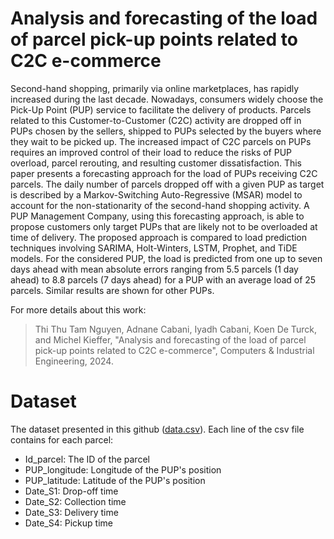 # Analysis and forecasting of the load of parcel pick-up points related to C2C e-commerce

Second-hand shopping, primarily via online marketplaces, has rapidly increased during the last decade. Nowadays, consumers widely choose the Pick-Up Point (PUP) service to facilitate the
delivery of products. Parcels related to this Customer-to-Customer (C2C) activity are dropped off in PUPs chosen by the sellers, shipped to PUPs selected by the buyers where they wait to be
picked up. The increased impact of C2C parcels on PUPs requires an improved control of their load to reduce the risks of PUP overload, parcel rerouting, and resulting customer dissatisfaction.
This paper presents a forecasting approach for the load of PUPs receiving C2C parcels. The daily number of parcels dropped off with a given PUP as target is described by a Markov-Switching
Auto-Regressive (MSAR) model to account for the non-stationarity of the second-hand shopping activity. A PUP Management Company, using this forecasting approach, is able to propose customers only target PUPs that are likely not to be overloaded at time of delivery. The proposed approach is compared to load prediction techniques involving SARIMA, Holt-Winters, LSTM,
Prophet, and TiDE models. For the considered PUP, the load is predicted from one up to seven days ahead with mean absolute errors ranging from 5.5 parcels (1 day ahead) to 8.8 parcels (7 days
ahead) for a PUP with an average load of 25 parcels. Similar results are shown for other PUPs.

For more details about this work:
>  Thi Thu Tam Nguyen, Adnane Cabani, Iyadh Cabani, Koen De Turck, and Michel Kieffer, "Analysis and forecasting of the load of parcel pick-up points related to C2C e-commerce", Computers & Industrial Engineering, 2024.

# Dataset
The dataset presented in this github ([data.csv](https://github.com/cabani/ForecastingParcelsC2C/blob/main/data_C2C.csv)). Each line of the csv file contains for each parcel:
- Id_parcel: The ID of the parcel
- PUP_longitude: Longitude of the PUP's position
- PUP_latitude: Latitude of the PUP's position
- Date_S1: Drop-off time 
- Date_S2: Collection time
- Date_S3: Delivery time
- Date_S4: Pickup time
